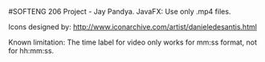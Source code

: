 #SOFTENG 206 Project - Jay Pandya.
JavaFX: Use only .mp4 files.

Icons designed by: http://www.iconarchive.com/artist/danieledesantis.html

Known limitation: The time label for video only works for mm:ss format, not for hh:mm:ss.


